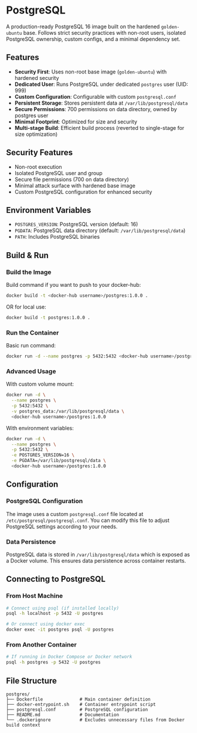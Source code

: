 # PostgreSQL

A production-ready PostgreSQL 16 image built on the hardened `golden-ubuntu` base. Follows strict security practices with non-root users, isolated PostgreSQL ownership, custom configs, and a minimal dependency set.

## Features

-   **Security First**: Uses non-root base image (`golden-ubuntu`) with hardened security
-   **Dedicated User**: Runs PostgreSQL under dedicated `postgres` user (UID: 999)
-   **Custom Configuration**: Configurable with custom `postgresql.conf`
-   **Persistent Storage**: Stores persistent data at `/var/lib/postgresql/data`
-   **Secure Permissions**: 700 permissions on data directory, owned by postgres user
-   **Minimal Footprint**: Optimized for size and security
-   **Multi-stage Build**: Efficient build process (reverted to single-stage for size optimization)

## Security Features

-   Non-root execution
-   Isolated PostgreSQL user and group
-   Secure file permissions (700 on data directory)
-   Minimal attack surface with hardened base image
-   Custom PostgreSQL configuration for enhanced security

## Environment Variables

-   `POSTGRES_VERSION`: PostgreSQL version (default: 16)
-   `PGDATA`: PostgreSQL data directory (default: `/var/lib/postgresql/data`)
-   `PATH`: Includes PostgreSQL binaries

## Build & Run

### Build the Image

Build command if you want to push to your docker-hub:

```bash
docker build -t <docker-hub username>/postgres:1.0.0 .
```

OR for local use:

```bash
docker build -t postgres:1.0.0 .
```

### Run the Container

Basic run command:

```bash
docker run -d --name postgres -p 5432:5432 <docker-hub username>/postgres:1.0.0
```

### Advanced Usage

With custom volume mount:

```bash
docker run -d \
  --name postgres \
  -p 5432:5432 \
  -v postgres_data:/var/lib/postgresql/data \
  <docker-hub username>/postgres:1.0.0
```

With environment variables:

```bash
docker run -d \
  --name postgres \
  -p 5432:5432 \
  -e POSTGRES_VERSION=16 \
  -e PGDATA=/var/lib/postgresql/data \
  <docker-hub username>/postgres:1.0.0
```

## Configuration

### PostgreSQL Configuration

The image uses a custom `postgresql.conf` file located at `/etc/postgresql/postgresql.conf`. You can modify this file to adjust PostgreSQL settings according to your needs.

### Data Persistence

PostgreSQL data is stored in `/var/lib/postgresql/data` which is exposed as a Docker volume. This ensures data persistence across container restarts.

## Connecting to PostgreSQL

### From Host Machine

```bash
# Connect using psql (if installed locally)
psql -h localhost -p 5432 -U postgres

# Or connect using docker exec
docker exec -it postgres psql -U postgres
```

### From Another Container

```bash
# If running in Docker Compose or Docker network
psql -h postgres -p 5432 -U postgres
```

## File Structure

```
postgres/
├── Dockerfile              # Main container definition
├── docker-entrypoint.sh    # Container entrypoint script
├── postgresql.conf         # PostgreSQL configuration
├── README.md               # Documentation
└── .dockerignore           # Excludes unnecessary files from Docker build context
```

